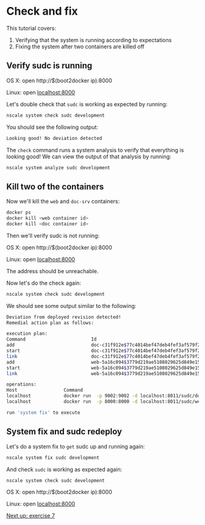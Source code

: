 Check and fix
=============

This tutorial covers:

1. Verifying that the system is running according to expectations
2. Fixing the system after two containers are killed off

Verify sudc is running
-------------
OS X:
open http://$(boot2docker ip):8000

Linux:
open [localhost:8000](http://localhost:8000)
	
Let's double check that `sudc` is working as expected by running:
```bash
nscale system check sudc development
```
	
You should see the following output:
```bash
Looking good! No deviation detected
```
	
The `check` command runs a system analysis to verify that everything is looking good! 
We can view the output of that analysis by running:
```bash
nscale system analyze sudc development
```
Kill two of the containers
-------------

Now we'll kill the `web` and `doc-srv` containers:
```bash
docker ps
docker kill <web container id>
docker kill <doc container id>
```
Then we'll verify sudc is not running:

OS X:
open http://$(boot2docker ip):8000

Linux:
open [localhost:8000](http://localhost:8000)

The address should be unreachable. 

Now let's do the check again:
```bash
nscale system check sudc development
```
We should see some output similar to the following:
```bash
Deviation from deployed revision detected!
Remedial action plan as follows:

execution plan: 
Command                        Id                                                
add                            doc-c31f912e$77c4014bef47deb4fef3af579f2959457c05…
start                          doc-c31f912e$77c4014bef47deb4fef3af579f2959457c05…
link                           doc-c31f912e$77c4014bef47deb4fef3af579f2959457c05…
add                            web-5a16c094$3779d219ae5108029625d849e15bbd1ef3be…
start                          web-5a16c094$3779d219ae5108029625d849e15bbd1ef3be…
link                           web-5a16c094$3779d219ae5108029625d849e15bbd1ef3be…

operations: 
Host                 Command                                                                                                                                               
localhost            docker run  -p 9002:9002 -d localhost:8011/sudc/doc-77c4014bef47deb4fef3af579f2959457c058ce8 node /srv/doc-srv.js && docker tag localhost:8011/sudc/d…
localhost            docker run  -p 8000:8000 -d localhost:8011/sudc/web-3779d219ae5108029625d849e15bbd1ef3bed74e /bin/bash /web/run.sh && docker tag localhost:8011/sudc/…

run 'system fix' to execute
```

System fix and sudc redeploy
-------------	

Let's do a system fix to `get` sudc up and running again:
```bash
nscale system fix sudc development
```	
And check `sudc` is working as expected again:
```
nscale system check sudc development
```
OS X:
open http://$(boot2docker ip):8000

Linux:
open [localhost:8000](http://localhost:8000)

[Next up: exercise 7](./7-using-docker-images.md)
